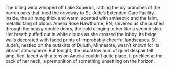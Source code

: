 The biting wind whipped off Lake Superior, rattling the icy branches of the barren oaks that lined the driveway to St. Jude’s Extended Care Facility. Inside, the air hung thick and warm, scented with antiseptic and the faint, metallic tang of blood.  Amelia Rose Hawthorne, RN, shivered as she pushed through the heavy double doors, the cold clinging to her like a second skin.  Her breath puffed out in white clouds as she crossed the lobby, its beige walls decorated with faded prints of improbably cheerful landscapes. St. Jude’s, nestled on the outskirts of Duluth, Minnesota, wasn’t known for its vibrant atmosphere. But tonight, the usual low hum of quiet despair felt amplified, laced with a tension Amelia couldn’t quite place.  It prickled at the back of her neck, a premonition of something unsettling on the horizon.
